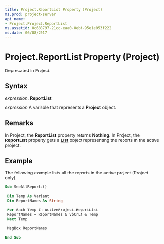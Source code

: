 ```yaml
---
title: Project.ReportList Property (Project)
ms.prod: project-server
api_name:
- Project.Project.ReportList
ms.assetid: 0c688797-21cc-eaa0-0ebf-95e1e053f222
ms.date: 06/08/2017
---
```



# Project.ReportList Property (Project)

Deprecated in Project. 


## Syntax

 _expression_. **ReportList**

 _expression_ A variable that represents a **Project** object.


## Remarks

In Project, the  **ReportList** property returns **Nothing**. In Project, the  **ReportList** property gets a **[List](list-object-project.md)** object representing the reports in the active project.


## Example

The following example lists all the reports in the active project (Project only).


```vb
Sub SeeAllReports() 
 
 Dim Temp As Variant 
 Dim ReportNames As String 
 
 For Each Temp In ActiveProject.ReportList 
 ReportNames = ReportNames & vbCrLf & Temp 
 Next Temp 
 
 MsgBox ReportNames 
 
End Sub
```


